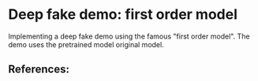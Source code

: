 # Deep fake demo: first order model

Implementing a deep fake demo using the famous "first order model". 
The demo uses the pretrained model original model.


## References: 

